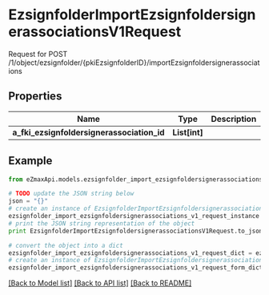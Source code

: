 # EzsignfolderImportEzsignfoldersignerassociationsV1Request

Request for POST /1/object/ezsignfolder/{pkiEzsignfolderID}/importEzsignfoldersignerassociations

## Properties
Name | Type | Description | Notes
------------ | ------------- | ------------- | -------------
**a_fki_ezsignfoldersignerassociation_id** | **List[int]** |  | 

## Example

```python
from eZmaxApi.models.ezsignfolder_import_ezsignfoldersignerassociations_v1_request import EzsignfolderImportEzsignfoldersignerassociationsV1Request

# TODO update the JSON string below
json = "{}"
# create an instance of EzsignfolderImportEzsignfoldersignerassociationsV1Request from a JSON string
ezsignfolder_import_ezsignfoldersignerassociations_v1_request_instance = EzsignfolderImportEzsignfoldersignerassociationsV1Request.from_json(json)
# print the JSON string representation of the object
print EzsignfolderImportEzsignfoldersignerassociationsV1Request.to_json()

# convert the object into a dict
ezsignfolder_import_ezsignfoldersignerassociations_v1_request_dict = ezsignfolder_import_ezsignfoldersignerassociations_v1_request_instance.to_dict()
# create an instance of EzsignfolderImportEzsignfoldersignerassociationsV1Request from a dict
ezsignfolder_import_ezsignfoldersignerassociations_v1_request_form_dict = ezsignfolder_import_ezsignfoldersignerassociations_v1_request.from_dict(ezsignfolder_import_ezsignfoldersignerassociations_v1_request_dict)
```
[[Back to Model list]](../README.md#documentation-for-models) [[Back to API list]](../README.md#documentation-for-api-endpoints) [[Back to README]](../README.md)



